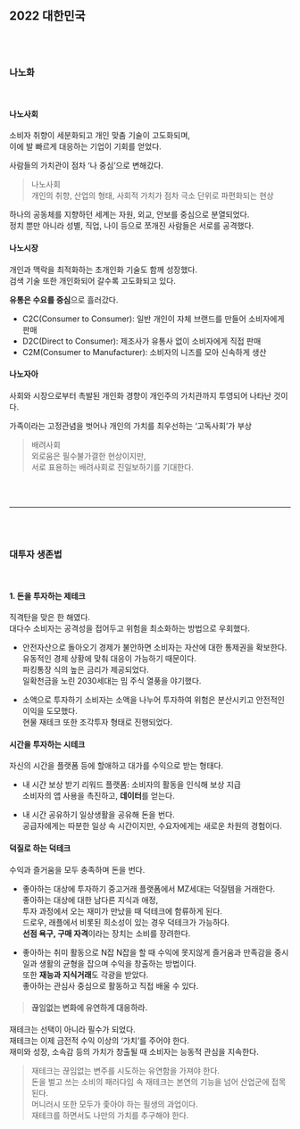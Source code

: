## 2022 대한민국
<br>
<br>

### 나노화
<br>

#### 나노사회

소비자 취향이 세분화되고 개인 맞춤 기술이 고도화되며,<br>
이에 발 빠르게 대응하는 기업이 기회를 얻었다.<br>

사람들의 가치관이 점차 ‘나 중심’으로 변해갔다.<br>

> 나노사회<br>
개인의 취향, 산업의 형태, 사회적 가치가 점차 극소 단위로 파편화되는 현상

하나의 공동체를 지향하던 세계는 자원, 외교, 안보를 중심으로 분열되었다.<br>
정치 뿐만 아니라 성별, 직업, 나이 등으로 쪼개진 사람들은 서로를 공격했다.<br>


#### 나노시장

개인과 맥락을 최적화하는 초개인화 기술도 함께 성장했다.<br>
검색 기술 또한 개인화되어 갈수록 고도화되고 있다.<br>

**유통은 수요를 중심**으로 흘러갔다. 

- C2C(Consumer to Consumer): 일반 개인이 자체 브랜드를 만들어 소비자에게 판매
- D2C(Direct to Consumer): 제조사가 유통사 없이 소비자에게 직접 판매
- C2M(Consumer to Manufacturer): 소비자의 니즈를 모아 신속하게 생산


#### 나노자아

사회와 시장으로부터 촉발된 개인화 경향이 개인주의 가치관까지 투영되어 나타난 것이다.<br>

가족이라는 고정관념을 벗어나 개인의 가치를 최우선하는 ‘고독사회’가 부상

> 배려사회<br>
외로움은 필수불가결한 현상이지만, <br>
서로 표용하는 배려사회로 진일보하기를 기대한다.<br>

<br>
<br>

___

<br>
<br>

### 대투자 생존법
<br>

#### 1. 돈을 투자하는 제테크

직격탄을 맞은 한 해였다.<br>
대다수 소비자는 공격성을 접어두고 위험을 최소화하는 방법으로 우회했다.<br>

- 안전자산으로 돌아오기
	경제가 불안하면 소비자는 자산에 대한 통제권을 확보한다.<br>
	유동적인 경제 상황에 맞춰 대응이 가능하기 때문이다.<br>
	파킹통장 식의 높은 금리가 제공되었다.<br>
	일확천금을 노린 2030세대는 밈 주식 열풍을 야기했다.<br>

- 소액으로 투자하기
	소비자는 소액을 나누어 투자하여 위험은 분산시키고 안전적인 이익을 도모했다.<br>
	현물 재테크 또한 조각투자 형태로 진행되었다.<br>


#### 시간을 투자하는 시테크

자신의 시간을 플랫폼 등에 할애하고 대가를 수익으로 받는 형태다.<br>

- 내 시간 보상 받기
	리워드 플랫폼: 소비자의 활동을 인식해 보상 지급<br>
	소비자의 앱 사용을 촉진하고, **데이터**를 얻는다.<br>

- 내 시간 공유하기
일상생활을 공유해 돈을 번다.<br>
공급자에게는 따분한 일상 속 시간이지만, 수요자에게는 새로운 차원의 경험이다.<br>

#### 덕질로 하는 덕테크
수익과 즐거움을 모두 충족하며 돈을 번다.<br>

- 좋아하는 대상에 투자하기
중고거래 플랫폼에서 MZ세대는 덕질템을 거래한다.<br>
좋아하는 대상에 대한 남다른 지식과 애정, <br>
투자 과정에서 오는 재미가 만났을 때 덕테크에 함류하게 된다.<br>
드로우, 래플에서 비롯된 희소성이 있는 경우 덕테크가 가능하다.<br>
**선점 욕구, 구매 자격**이라는 장치는 소비를 장려한다.<br>

- 좋아하는 취미 활동으로 N잡
N잡을 할 때 수익에 못지않게 즐거움과 만족감을 중시<br>
일과 생활의 균형을 잡으며 수익을 창출하는 방법이다.<br>
또한 **재능과 지식거래**도 각광을 받았다.<br>
좋아하는 관심사 중심으로 활동하고 직접 배울 수 있다.<br>

> #### 끊임없는 변화에 유연하게 대응하라.<br>

재테크는 선택이 아니라 필수가 되었다.<br>
재테크는 이제 금전적 수익 이상의 ‘가치’를 주어야 한다.<br>
재미와 성장, 소속감 등의 가치가 창출될 때 소비자는 능동적 관심을 지속한다.<br>

> 재테크는 끊임없는 변주를 시도하는 유연함을 가져야 한다.<br>
> 돈을 벌고 쓰는 소비의 패러다임 속 재테크는 본연의 기능을 넘어 산업군에 접목된다.<br>
> 머니러시 또한 모두가 좇아야 하는 필생의 과업이다.<br>
> 재테크를 하면서도 나만의 가치를 추구해야 한다.<br>





